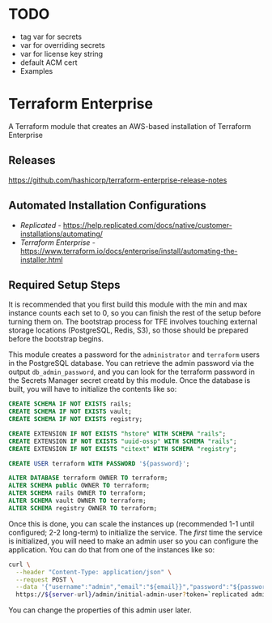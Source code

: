 # TODO

 - tag var for secrets
 - var for overriding secrets
 - var for license key string
 - default ACM cert
 - Examples

# Terraform Enterprise

A Terraform module that creates an AWS-based installation of Terraform Enterprise

## Releases
https://github.com/hashicorp/terraform-enterprise-release-notes

## Automated Installation Configurations
- *Replicated* - https://help.replicated.com/docs/native/customer-installations/automating/
- *Terraform Enterprise* - https://www.terraform.io/docs/enterprise/install/automating-the-installer.html

## Required Setup Steps

It is recommended that you first build this module with the min and max instance counts each set to 0, so you can finish the rest of the setup before turning them on. The bootstrap process for TFE involves touching external storage locations (PostgreSQL, Redis, S3), so those should be prepared before the bootstrap begins.

This module creates a password for the `administrator` and `terraform` users in the PostgreSQL database. You can retrieve the admin password via the output `db_admin_password`, and you can look for the terraform password in the Secrets Manager secret creatd by this module. Once the database is built, you will have to initialize the contents like so:

```sql
CREATE SCHEMA IF NOT EXISTS rails;
CREATE SCHEMA IF NOT EXISTS vault;
CREATE SCHEMA IF NOT EXISTS registry;

CREATE EXTENSION IF NOT EXISTS "hstore" WITH SCHEMA "rails";
CREATE EXTENSION IF NOT EXISTS "uuid-ossp" WITH SCHEMA "rails";
CREATE EXTENSION IF NOT EXISTS "citext" WITH SCHEMA "registry";

CREATE USER terraform WITH PASSWORD '${password}';

ALTER DATABASE terraform OWNER TO terraform;
ALTER SCHEMA public OWNER TO terraform;
ALTER SCHEMA rails OWNER TO terraform;
ALTER SCHEMA vault OWNER TO terraform;
ALTER SCHEMA registry OWNER TO terraform;
```

Once this is done, you can scale the instances up (recommended 1-1 until configured; 2-2 long-term) to initialize the service. The _first_ time the service is initialized, you will need to make an admin user so you can configure the application. You can do that from one of the instances like so:

```bash
curl \
  --header "Content-Type: application/json" \
  --request POST \
  --data '{"username":"admin","email":"${email}}","password":"${password}"}' \
  https://${server-url}/admin/initial-admin-user?token=`replicated admin --tty=0 retrieve-iact`
```

You can change the properties of this admin user later.

